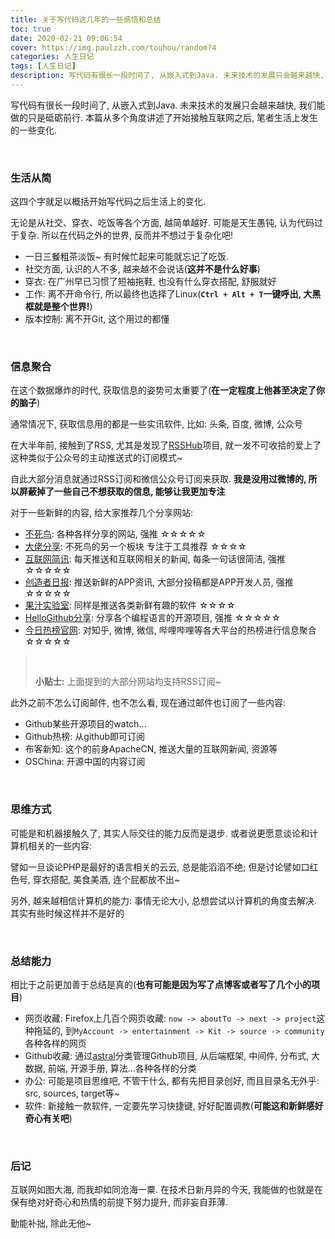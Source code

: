 ```yaml
---
title: 关于写代码这几年的一些感悟和总结
toc: true
date: 2020-02-21 09:06:54
cover: https://img.paulzzh.com/touhou/random?4
categories: 人生日记
tags: [人生日记]
description: 写代码有很长一段时间了, 从嵌入式到Java. 未来技术的发展只会越来越快, 我们能做的只是砥砺前行. 本篇从多个角度讲述了开始接触互联网之后, 笔者生活上发生的一些变化. 
---
```


写代码有很长一段时间了, 从嵌入式到Java. 未来技术的发展只会越来越快, 我们能做的只是砥砺前行. 本篇从多个角度讲述了开始接触互联网之后, 笔者生活上发生的一些变化. 

<br/>

<!--more-->

### **生活从简**

这四个字就足以概括开始写代码之后生活上的变化.

无论是从社交、穿衣、吃饭等各个方面, 越简单越好. 可能是天生愚钝, 认为代码过于复杂. 所以在代码之外的世界, 反而并不想过于复杂化吧!

-   一日三餐粗茶淡饭~ 有时候忙起来可能就忘记了吃饭.
-   社交方面, 认识的人不多, 越来越不会说话(**这并不是什么好事**)
-   穿衣: 在广州早已习惯了短袖拖鞋, 也没有什么穿衣搭配, 舒服就好
-   工作: 离不开命令行, 所以最终也选择了Linux(**`Ctrl + Alt + T`一键呼出, 大黑框就是整个世界!**)
-   版本控制: 离不开Git, 这个用过的都懂

<br/>

### **信息聚合**

在这个数据爆炸的时代, 获取信息的姿势可太重要了(**在一定程度上他甚至决定了你的脑子**)

通常情况下, 获取信息用的都是一些实讯软件, 比如: 头条, 百度, 微博, 公众号

在大半年前, 接触到了RSS, 尤其是发现了[RSSHub](https://github.com/DIYgod/RSSHub)项目, 就一发不可收拾的爱上了这种类似于公众号的主动推送式的订阅模式~

自此大部分消息就通过RSS订阅和微信公众号订阅来获取. **我是没用过微博的, 所以屏蔽掉了一些自己不想获取的信息, 能够让我更加专注**

对于一些新鲜的内容, 给大家推荐几个分享网站:

-   [不死鸟](https://hao.su/archives.html): 各种各样分享的网站, 强推 ☆☆☆☆☆
-   [大佬分享](https://dalao.ru/): 不死鸟的另一个板块 专注于工具推荐 ☆☆☆☆
-   [互联网简讯](https://zhuanlan.zhihu.com/NewsFlash): 每天推送和互联网相关的新闻, 每条一句话很简洁, 强推 ☆☆☆☆☆
-   [创造者日报](https://beta.creatorsdaily.com/): 推送新鲜的APP资讯, 大部分投稿都是APP开发人员, 强推 ☆☆☆☆☆
-   [果汁实验室](http://guozhivip.com/lab/): 同样是推送各类新鲜有趣的软件 ☆☆☆☆
-   [HelloGithub分享](https://hellogithub.com/): 分享各个编程语言的开源项目, 强推 ☆☆☆☆☆
-   [今日热榜官网](https://tophub.today/): 对知乎, 微博, 微信, 哔哩哔哩等各大平台的热榜进行信息聚合 ☆☆☆☆☆

><br/>
>
>**小贴士:** 上面提到的大部分网站均支持RSS订阅~

此外之前不怎么订阅邮件, 也不怎么看, 现在通过邮件也订阅了一些内容:

-   Github某些开源项目的watch…
-   Github热榜: 从github即可订阅
-   布客新知: 这个的前身ApacheCN, 推送大量的互联网新闻, 资源等
-   OSChina: 开源中国的内容订阅

<br/>

### **思维方式**

可能是和机器接触久了, 其实人际交往的能力反而是退步. 或者说更愿意谈论和计算机相关的一些内容:

譬如一旦谈论PHP是最好的语言相关的云云, 总是能滔滔不绝; 但是讨论譬如口红色号, 穿衣搭配, 美食美酒, 连个屁都放不出~

另外, 越来越相信计算机的能力: 事情无论大小, 总想尝试以计算机的角度去解决. 其实有些时候这样并不是好的

<br/>

### **总结能力**

相比于之前更加善于总结是真的(**也有可能是因为写了点博客或者写了几个小的项目**)

-   网页收藏: Firefox上几百个网页收藏: `now -> aboutTo -> next -> project`这种拖延的, 到`MyAccount -> entertainment -> Kit -> source -> community`各种各样的网页
-   Github收藏: 通过[astral](https://app.astralapp.com/dashboard)分类管理Github项目, 从后端框架, 中间件, 分布式, 大数据, 前端, 开源手册, 算法…各种各样的分类
-   办公: 可能是项目思维吧, 不管干什么, 都有先把目录创好, 而且目录名无外乎: src, sources, target等~
-   软件: 新接触一款软件, 一定要先学习快捷键, 好好配置调教(**可能这和新鲜感好奇心有关吧**)

<br/>

### **后记**

互联网如图大海, 而我却如同沧海一粟. 在技术日新月异的今天, 我能做的也就是在保有绝对好奇心和热情的前提下努力提升, 而非妄自菲薄.

勤能补拙, 除此无他~

<br/>